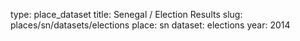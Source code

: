 type: place_dataset
title: Senegal / Election Results
slug: places/sn/datasets/elections
place: sn
dataset: elections
year: 2014
